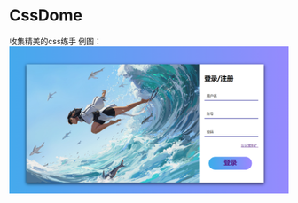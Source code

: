 # CssDome
收集精美的css练手
例图：
![](https://github.com/YANE-TL/CssDome/blob/main/%E5%9B%BE%E7%89%87/%E5%B1%8F%E5%B9%95%E6%88%AA%E5%9B%BE%202021-12-05%20231434.png)
